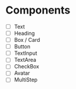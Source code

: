 # Components

- [ ] Text
- [ ] Heading
- [ ] Box / Card
- [ ] Button
- [ ] TextInput
- [ ] TextArea
- [ ] CheckBox
- [ ] Avatar
- [ ] MultiStep